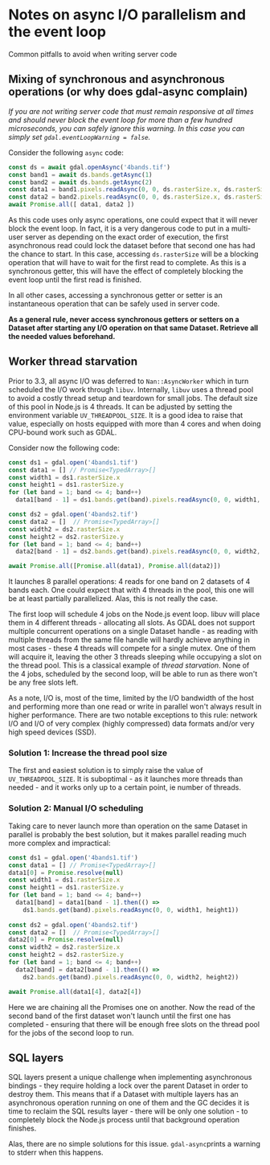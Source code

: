 # Notes on async I/O parallelism and the event loop

Common pitfalls to avoid when writing server code

## Mixing of synchronous and asynchronous operations (or why does gdal-async complain)

*If you are not writing server code that must remain responsive at all times and should never block the event loop for more than a few hundred microseconds, you can safely ignore this warning. In this case you can simply set `gdal.eventLoopWarning = false`.*

Consider the following `async` code:
```js
const ds = await gdal.openAsync('4bands.tif')
const band1 = await ds.bands.getAsync(1)
const band2 = await ds.bands.getAsync(2)
const data1 = band1.pixels.readAsync(0, 0, ds.rasterSize.x, ds.rasterSize.y)
const data2 = band2.pixels.readAsync(0, 0, ds.rasterSize.x, ds.rasterSize.y)
await Promise.all([ data1, data2 ])
```

As this code uses only async operations, one could expect that it will never block the event loop. In fact, it is a very dangerous code to put in a multi-user server as depending on the exact order of execution, the first asynchronous read could lock the dataset before that second one has had the chance to start. In this case, accessing `ds.rasterSize` will be a blocking operation that will have to wait for the first read to complete. As this is a synchronous getter, this will have the effect of completely blocking the event loop until the first read is finished.

In all other cases, accessing a synchronous getter or setter is an instantaneous operation that can be safely used in server code.

**As a general rule, never access synchronous getters or setters on a Dataset after starting any I/O operation on that same Dataset. Retrieve all the needed values beforehand.**

## Worker thread starvation

Prior to 3.3, all async I/O was deferred to `Nan::AsyncWorker` which in turn scheduled the I/O work through `libuv`.
Internally, `libuv` uses a thread pool to avoid a costly thread setup and teardown for small jobs. The default size of this pool in Node.js is 4 threads. It can be adjusted by setting the environment variable `UV_THREADPOOL_SIZE`. It is a good idea to raise that value, especially on hosts equipped with more than 4 cores and when doing CPU-bound work such as GDAL.

Consider now the following code:
```js
const ds1 = gdal.open('4bands1.tif')
const data1 = [] // Promise<TypedArray>[]
const width1 = ds1.rasterSize.x
const height1 = ds1.rasterSize.y
for (let band = 1; band <= 4; band++)
  data1[band - 1] = ds1.bands.get(band).pixels.readAsync(0, 0, width1, height1)

const ds2 = gdal.open('4bands2.tif')
const data2 = []  // Promise<TypedArray>[]
const width2 = ds2.rasterSize.x
const height2 = ds2.rasterSize.y
for (let band = 1; band <= 4; band++)
  data2[band - 1] = ds2.bands.get(band).pixels.readAsync(0, 0, width2, height2)

await Promise.all([Promise.all(data1), Promise.all(data2)])
```

It launches 8 parallel operations: 4 reads for one band on 2 datasets of 4 bands each. One could expect that with 4 threads in the pool, this one will be at least partially parallelized. Alas, this is not really the case.

The first loop will schedule 4 jobs on the Node.js event loop. libuv will place them in 4 different threads - allocating all slots. As GDAL does not support multiple concurrent operations on a single Dataset handle - as reading with multiple threads from the same file handle will hardly achieve anything in most cases - these 4 threads will compete for a single mutex. One of them will acquire it, leaving the other 3 threads sleeping while occupying a slot on the thread pool. This is a classical example of *thread starvation*. None of the 4 jobs, scheduled by the second loop, will be able to run as there won't be any free slots left.

As a note, I/O is, most of the time, limited by the I/O bandwidth of the host and performing more than one read or write in parallel won't always result in higher performance. There are two notable exceptions to this rule: network I/O and I/O of very complex (highly compressed) data formats and/or very high speed devices (SSD).

### Solution 1: Increase the thread pool size

The first and easiest solution is to simply raise the value of `UV_THREADPOOL_SIZE`. It is suboptimal - as it launches more threads than needed - and it works only up to a certain point, ie number of threads.

### Solution 2: Manual I/O scheduling

Taking care to never launch more than operation on the same Dataset in parallel is probably the best solution, but it makes parallel reading much more complex and impractical:
```js
const ds1 = gdal.open('4bands1.tif')
const data1 = [] // Promise<TypedArray>[]
data1[0] = Promise.resolve(null)
const width1 = ds1.rasterSize.x
const height1 = ds1.rasterSize.y
for (let band = 1; band <= 4; band++)
  data1[band] = data1[band - 1].then(() =>
    ds1.bands.get(band).pixels.readAsync(0, 0, width1, height1))
 
const ds2 = gdal.open('4bands2.tif')
const data2 = []  // Promise<TypedArray>[]
data2[0] = Promise.resolve(null)
const width2 = ds2.rasterSize.x
const height2 = ds2.rasterSize.y
for (let band = 1; band <= 4; band++)
  data2[band] = data2[band - 1].then(() =>
    ds2.bands.get(band).pixels.readAsync(0, 0, width2, height2))

await Promise.all(data1[4], data2[4])
```

Here we are chaining all the Promises one on another. Now the read of the second band of the first dataset won't launch until the first one has completed - ensuring that there will be enough free slots on the thread pool for the jobs of the second loop to run.

## SQL layers

SQL layers present a unique challenge when implementing asynchronous bindings - they require holding a lock over the parent Dataset in order to destroy them. This means that if a Dataset with multiple layers has an asynchronous operation running on one of them and the GC decides it is time to reclaim the SQL results layer - there will be only one solution - to completely block the Node.js process until that background operation finishes.

Alas, there are no simple solutions for this issue. `gdal-async`prints a warning to stderr when this happens.
 
